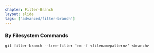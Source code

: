 ```yaml
---
chapter: Filter-Branch
layout: slide
tags: ['advanced/filter-branch']
---
```


### By Filesystem Commands

	git filter-branch --tree-filter 'rm -f <filenamepattern>' <branch>
